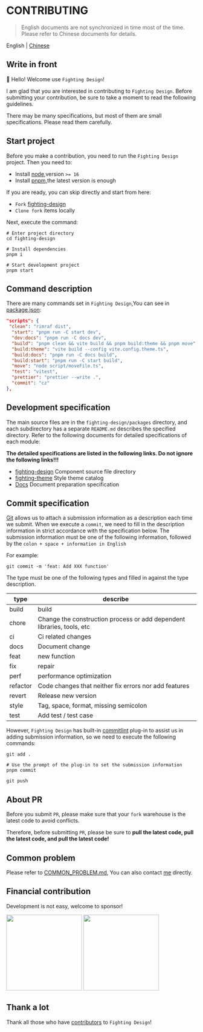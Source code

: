 # CONTRIBUTING

> English documents are not synchronized in time most of the time. Please refer to Chinese documents for details.

English | [Chinese](https://github.com/FightingDesign/fighting-design/blob/master/CONTRIBUTING.md)

## Write in front

👋 Hello! Welcome use `Fighting Design`!

I am glad that you are interested in contributing to `Fighting Design`. Before submitting your contribution, be sure to take a moment to read the following guidelines.

There may be many specifications, but most of them are small specifications. Please read them carefully.

## Start project

Before you make a contribution, you need to run the `Fighting Design` project. Then you need to:

- Install [node](http://nodejs.cn),version `>= 16`
- Install [pnpm](https://pnpm.io/zh/),the latest version is enough

If you are ready, you can skip directly and start from here:

- `Fork` [fighting-design](https://github.com/FightingDesign/fighting-design)
- `Clone fork` items locally

Next, execute the command:

```shell
# Enter project directory
cd fighting-design

# Install dependencies
pnpm i

# Start development project
pnpm start
```

## Command description

There are many commands set in `Fighting Design`,You can see in [package.json](https://github.com/FightingDesign/fighting-design/blob/master/package.json):

```json
"scripts": {
 "clean": "rimraf dist",
  "start": "pnpm run -C start dev",
  "dev:docs": "pnpm run -C docs dev",
  "build": "pnpm clean && vite build && pnpm build:theme && pnpm move",
  "build:theme": "vite build --config vite.config.theme.ts",
  "build:docs": "pnpm run -C docs build",
  "build:start": "pnpm run -C start build",
  "move": "node script/moveFile.ts",
  "test": "vitest",
  "prettier": "prettier --write .",
  "commit": "cz"
},
```

## Development specification

The main source files are in the `fighting-design/packages` directory, and each subdirectory has a separate `README.md` describes the specified directory. Refer to the following documents for detailed specifications of each module:

**The detailed specifications are listed in the following links. Do not ignore the following links!!!**

- [fighting-design](https://github.com/FightingDesign/fighting-design/blob/master/packages/fighting-design/README.md) Component source file directory
- [fighting-theme](https://github.com/FightingDesign/fighting-design/blob/master/packages/fighting-theme/README.md) Style theme catalog
- [Docs](https://github.com/FightingDesign/fighting-design/blob/master/docs/README.md) Document preparation specification

## Commit specification

[Git](https://git-scm.com) allows us to attach a submission information as a description each time we submit. When we execute a `commit`, we need to fill in the description information in strict accordance with the specification below. The submission information must be one of the following information, followed by the `colon + space + information in English`

For example:

```shell
git commit -m 'feat: Add XXX function'
```

The type must be one of the following types and filled in against the type description.

| type     | describe                                                               |
| -------- | ---------------------------------------------------------------------- |
| build    | build                                                                  |
| chore    | Change the construction process or add dependent libraries, tools, etc |
| ci       | Ci related changes                                                     |
| docs     | Document change                                                        |
| feat     | new function                                                           |
| fix      | repair                                                                 |
| perf     | performance optimization                                               |
| refactor | Code changes that neither fix errors nor add features                  |
| revert   | Release new version                                                    |
| style    | Tag, space, format, missing semicolon                                  |
| test     | Add test / test case                                                   |

However, `Fighting Design` has built-in [commitlint](https://github.com/conventional-changelog/commitlint) plug-in to assist us in adding submission information, so we need to execute the following commands:

```shell
git add .

# Use the prompt of the plug-in to set the submission information
pnpm commit

git push
```

## About PR

Before you submit `PR`, please make sure that your `fork` warehouse is the latest code to avoid conflicts.

Therefore, before submitting `PR`, please be sure to **pull the latest code, pull the latest code, and pull the latest code!**

## Common problem

Please refer to [COMMON_PROBLEM.md](https://github.com/FightingDesign/fighting-design/blob/master/.github/COMMON_PROBLEM.md), You can also contact [me](https://github.com/Tyh2001/Tyh2001) directly.

## Financial contribution

Development is not easy, welcome to sponsor!

<img width="200px" src="https://tianyuhao.cn/images/tyh-ui/weixin.jpg" />
<img width="200px" src="https://tianyuhao.cn/images/tyh-ui/zhifubao.jpg" />

## Thank a lot

Thank all those who have [contributors](https://github.com/FightingDesign/fighting-design/graphs/contributors) to `Fighting Design`!
